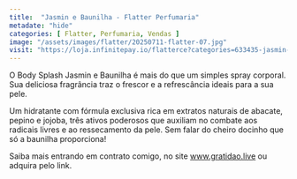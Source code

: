```yaml
---
title:  "Jasmin e Baunilha - Flatter Perfumaria"
metadate: "hide"
categories: [ Flatter, Perfumaria, Vendas ]
image: "/assets/images/flatter/20250711-flatter-07.jpg"
visit: "https://loja.infinitepay.io/flatterce?categories=633435-jasmin-e-baunilha"
---
```

O Body Splash Jasmin e Baunilha é mais do que um simples spray corporal. Sua deliciosa fragrância traz o frescor e a refrescância ideais para a sua pele.

Um hidratante com fórmula exclusiva rica em extratos naturais de abacate, pepino e jojoba, três ativos poderosos que auxiliam no combate aos radicais livres e ao ressecamento da pele. Sem falar do cheiro docinho que só a baunilha proporciona! 

Saiba mais entrando em contrato comigo, no site www.gratidao.live ou adquira pelo link.